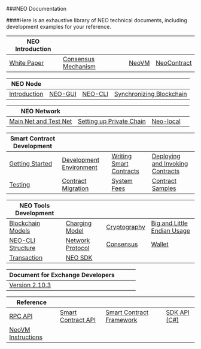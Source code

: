 ###NEO Documentation

####Here is an exhaustive library of NEO technical documents, including development examples for your reference.

| NEO Introduction  | | | |
| ---------------------------------- | ----------------------------------------------- | ---------------------------------- | ---------------------------------------------- |
| [White Paper](basic/whitepaper.md) | [Consensus Mechanism](basic/technology/dbft.md) | [NeoVM](basic/technology/neovm.md) | [NeoContract](basic/technology/neocontract.md) |

| NEO Node | | | |
| ------------------------------------ | ------------------------------ | ---------------------------- | ---------------------------------------------- |
| [Introduction](node/introduction.md) | [NEO-GUI](node/gui/install.md) | [NEO-CLI](node/cli/setup.md) | [Synchronizing Blockchain](node/syncblocks.md) |

| NEO Network | | | |
| ------------------------------------------- | ---------------------------------------------------------- | ---------------------------------------------- | ---- |
| [Main Net and Test Net](network/testnet.md) | [Setting up Private Chain ](network/private-chain/solo.md) | [Neo-local](network/private-chain/neolocal.md) |      |

| Smart Contract Development | | | |
| ---------------------------------------------------- | ------------------------------------------------------------ | --------------------------------------------- | ------------------------------------------------------- |
| [Getting Started](sc/gettingstarted/introduction.md) | [Development Environment](sc/devenv/getting-started-csharp-mac.md) | [Writing Smart Contracts](sc/write/basics.md) | [Deploying and Invoking Contracts](sc/deploy/deploy.md) |
| [Testing](sc/test.md)                                | [Contract Migration](sc/migrate.md)                          | [System Fees](sc/fees.md)                     | [Contract Samples](sc/sample/HelloWorld.md)             |

| NEO Tools Development | | | |
| ------------------------------------------------------------ | ------------------------------------------------------------ | ------------------------------------------------------- | ---------------------------------------------- |
| [Blockchain Models](tooldev/concept/blockchain/block.md)     | [Charging Model](tooldev/concept/charging_model.md)          | [Cryptography](tooldev/concept/cryptography/encode_algorithm.md) | [Big and Little Endian Usage](tooldev/concept/endian.md) |
| [NEO-CLI Structure](tooldev/neo_cli_structure.md) | [Network Protocol](tooldev/network-protocol.md) | [Consensus](tooldev/consensus/consensus_algorithm.md) | [Wallet](tooldev/wallets.md) |
| [Transaction](tooldev/transaction/transaction.md) | [NEO SDK](tooldev/sdk/introduction.md) |                                                         |                                                |

| Document for Exchange Developers | | | |
| ----------------------------------------------- | ---- | ---- | ---- |
| [Version 2.10.3](exchange/2.10.3/deploynode.md) |      |      |      |

| Reference  | | | |
| ---------------------------------------------- | -------------------------------------------- | ------------------------------------------------- | ----------------------------------------------------------- |
| [RPC API](reference/rpc/latest-version/api.md) | [Smart Contract API](reference/scapi/api.md) | [Smart Contract Framework](reference/scapi/fw.md) | [SDK API (C#)](https://docs.neo.org/developerguide/zh/api/index.html) |
| [NeoVM Instructions](reference/neo_vm.md) |  |  |  |

<link href="index.css" rel="stylesheet" />